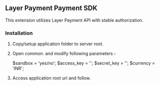 ## Layer Payment Payment SDK

This extension utilizes Layer Payment API with stable authorization.

### Installation

1. Copy/setup application folder to server root.

2. Open common. and modify following parameters -

	$sandbox = 'yes/no';
	$access_key = '';
	$secret_key = '';
	$currency = 'INR';

3. Access application root url and follow.
